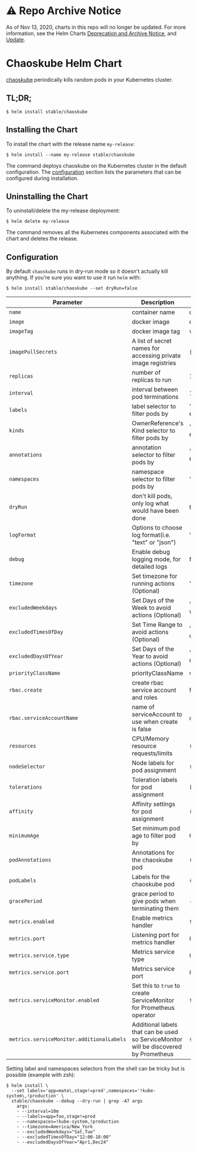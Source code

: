 # ⚠️ Repo Archive Notice

As of Nov 13, 2020, charts in this repo will no longer be updated.
For more information, see the Helm Charts [Deprecation and Archive Notice](https://github.com/helm/charts#%EF%B8%8F-deprecation-and-archive-notice), and [Update](https://helm.sh/blog/charts-repo-deprecation/).

# Chaoskube Helm Chart

[chaoskube](https://github.com/linki/chaoskube) periodically kills random pods in your Kubernetes cluster.

## TL;DR;

```console
$ helm install stable/chaoskube
```

## Installing the Chart

To install the chart with the release name `my-release`:

```console
$ helm install --name my-release stable/chaoskube
```

The command deploys chaoskube on the Kubernetes cluster in the default configuration. The [configuration](#configuration) section lists the parameters that can be configured during installation.

## Uninstalling the Chart

To uninstall/delete the my-release deployment:

```console
$ helm delete my-release
```

The command removes all the Kubernetes components associated with the chart and deletes the release.

## Configuration

By default `chaoskube` runs in dry-run mode so it doesn't actually kill anything.
If you're sure you want to use it run `helm` with:

```console
$ helm install stable/chaoskube --set dryRun=false
```

| Parameter                                 | Description                                                                           | Default                          |
|-------------------------------------------|---------------------------------------------------------------------------------------|----------------------------------|
| `name`                                    | container name                                                                        | chaoskube                        |
| `image`                                   | docker image                                                                          | quay.io/linki/chaoskube          |
| `imageTag`                                | docker image tag                                                                      | v0.11.0                          |
| `imagePullSecrets`                        | A list of secret names for accessing private image registries                         | `[]`                             |
| `replicas`                                | number of replicas to run                                                             | 1                                |
| `interval`                                | interval between pod terminations                                                     | 10m                              |
| `labels`                                  | label selector to filter pods by                                                      | "" (matches everything)          |
| `kinds`                                   | OwnerReference's Kind selector to filter pods by                                      | "" (matches everything)          |
| `annotations`                             | annotation selector to filter pods by                                                 | "" (matches everything)          |
| `namespaces`                              | namespace selector to filter pods by                                                  | "" (all namespaces)              |
| `dryRun`                                  | don't kill pods, only log what would have been done                                   | true                             |
| `logFormat`                               | Options to choose log format(i.e. "text" or "json")                                   | "text"                           |
| `debug`                                   | Enable debug logging mode, for detailed logs                                          | false                            |
| `timezone`                                | Set timezone for running actions (Optional)                                           | "" (UTC)                         |
| `excludedWeekdays`                        | Set Days of the Week to avoid actions (Optional)                                      | "" (Don't skip any weekdays)     |
| `excludedTimesOfDay`                      | Set Time Range to avoid actions (Optional)                                            | "" (Don't skip any times of day) |
| `excludedDaysOfYear`                      | Set Days of the Year to avoid actions (Optional)                                      | "" (Don't skip any days)         |
| `priorityClassName`                       | priorityClassName                                                                     | `nil`                            |
| `rbac.create`                             | create rbac service account and roles                                                 | false                            |
| `rbac.serviceAccountName`                 | name of serviceAccount to use when create is false                                    | default                          |
| `resources`                               | CPU/Memory resource requests/limits                                                   | `{}`                             |
| `nodeSelector`                            | Node labels for pod assignment                                                        | `{}`                             |
| `tolerations`                             | Toleration labels for pod assignment                                                  | `[]`                             |
| `affinity`                                | Affinity settings for pod assignment                                                  | `{}`                             |
| `minimumAge`                              | Set minimum pod age to filter pod by                                                  | `0s`                             |
| `podAnnotations`                          | Annotations for the chaoskube pod                                                     | `{}`                             |
| `podLabels`                               | Labels for the chaoskube pod                                                          | `{}`                             |
| `gracePeriod`                             | grace period to give pods when terminating them                                       | `-1s` (pod decides)              |
| `metrics.enabled`                         | Enable metrics handler                                                                | `false`                          |
| `metrics.port`                            | Listening port for metrics handler                                                    | `8080`                           |
| `metrics.service.type`                    | Metrics service type                                                                  | `ClusterIP`                      |
| `metrics.service.port`                    | Metrics service port                                                                  | `8080`                           |
| `metrics.serviceMonitor.enabled`          | Set this to `true` to create ServiceMonitor for Prometheus operator                   | `false`                          |
| `metrics.serviceMonitor.additionalLabels` | Additional labels that can be used so ServiceMonitor will be discovered by Prometheus | `{}`                             |

Setting label and namespaces selectors from the shell can be tricky but is possible (example with zsh):

```console
$ helm install \
  --set labels='app=mate\,stage!=prod',namespaces='!kube-system\,!production' \
  stable/chaoskube --debug --dry-run | grep -A7 args
    args:
    - --interval=10m
    - --labels=app=foo,stage!=prod
    - --namespaces=!kube-system,!production
    - --timezone=America/New_York
    - --excludedWeekdays="Sat,Tue"
    - --excludedTimesOfDay="12:00-18:00"
    - --excludedDaysOfYear="Apr1,Dec24"
```
